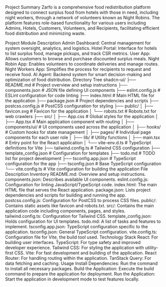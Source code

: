 Project Summary
Zarfo is a comprehensive food redistribution platform designed to connect surplus food from hotels with those in need, including night workers, through a network of volunteers known as Night Robins. The platform features role-based functionality for various users including Admins, Hotels, Customers, Volunteers, and Recipients, facilitating efficient food distribution and minimizing waste.

Project Module Description
Admin Dashboard: Central management for system oversight, analytics, and logistics.
Hotel Portal: Interface for hotels to list surplus food, manage pickups, and track CSR metrics.
User App: Allows customers to browse and purchase discounted surplus meals.
Night Robin App: Enables volunteers to coordinate deliveries and manage routes.
Night Workers App: Simplifies the process for recipients to request and receive food.
AI Agent: Backend system for smart decision-making and optimization of food distribution.
Directory Tree
shadcn-ui/
├── README.md                     # Project overview and setup instructions
├── components.json               # JSON file defining UI components
├── eslint.config.js              # ESLint configuration for code linting
├── index.html                    # Main HTML file for the application
├── package.json                  # Project dependencies and scripts
├── postcss.config.js             # PostCSS configuration for styling
├── public/
│   ├── favicon.svg               # Favicon for the application
│   └── robots.txt                # Robots.txt for web crawlers
├── src/
│   ├── App.css                   # Global styles for the application
│   ├── App.tsx                   # Main application component with routing
│   ├── components/ui/            # UI components used across the application
│   ├── hooks/                    # Custom hooks for state management
│   ├── pages/                    # Individual page components for each user role
│   ├── lib/                      # Utility functions
│   ├── main.tsx                  # Entry point for the React application
│   └── vite-env.d.ts             # TypeScript definitions for Vite
├── tailwind.config.ts            # Tailwind CSS configuration
├── template_config.json          # Configuration for templates
├── todo.md                       # TODO list for project development
├── tsconfig.app.json             # TypeScript configuration for the app
├── tsconfig.json                 # Base TypeScript configuration
└── vite.config.ts                # Vite configuration for building the application
File Description Inventory
README.md: Overview and setup instructions.
components.json: Describes available UI components.
eslint.config.js: Configuration for linting JavaScript/TypeScript code.
index.html: The main HTML file that serves the React application.
package.json: Lists project dependencies and scripts for building and running the app.
postcss.config.js: Configuration for PostCSS to process CSS files.
public/: Contains static assets like favicon and robots.txt.
src/: Contains the main application code including components, pages, and styles.
tailwind.config.ts: Configuration for Tailwind CSS.
template_config.json: Holds configuration for UI templates.
todo.md: A list of tasks and features to implement.
tsconfig.app.json: TypeScript configuration specific to the application.
tsconfig.json: General TypeScript configuration.
vite.config.ts: Configuration file for Vite, the build tool used.
Technology Stack
React: For building user interfaces.
TypeScript: For type safety and improved developer experience.
Tailwind CSS: For styling the application with utility-first CSS.
Vite: For fast development and building of the application.
React Router: For handling routing within the application.
TanStack Query: For data fetching and caching.
Usage
Install Dependencies: Run the command to install all necessary packages.
Build the Application: Execute the build command to prepare the application for deployment.
Run the Application: Start the application in development mode to test features locally.